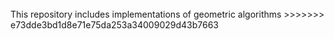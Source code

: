 </br>
This repository includes implementations of geometric algorithms
>>>>>>> e73dde3bd1d8e71e75da253a34009029d43b7663
